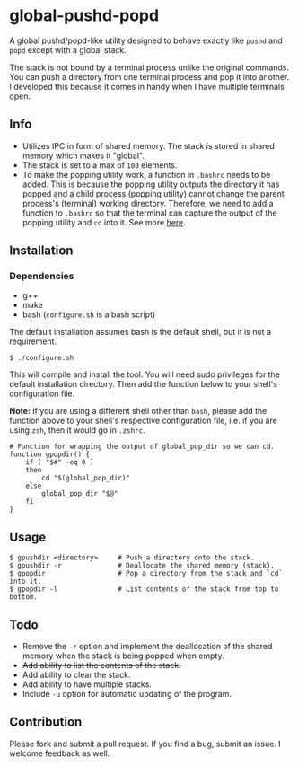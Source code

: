 # global-pushd-popd
A global pushd/popd-like utility designed to behave exactly like `pushd` and
`popd` except with a global stack.

The stack is not bound by a terminal process unlike the original commands. You
can push a directory from one terminal process and pop it into another. I
developed this because it comes in handy when I have multiple terminals open.

## Info

- Utilizes IPC in form of shared memory. The stack is stored in shared memory
which makes it "global".
- The stack is set to a max of `100` elements.
- To make the popping utility work, a function in `.bashrc` needs to be added.
This is because the popping utility outputs the directory it has popped and a
child process (popping utility) cannot change the parent process's (terminal)
working directory. Therefore, we need to add a function to `.bashrc` so that
the terminal can capture the output of the popping utility and `cd` into it.
See more [here](http://unix.stackexchange.com/questions/14721/changing-current-working-dir-with-a-script).

## Installation

### Dependencies

 - g++
 - make
 - bash (`configure.sh` is a bash script)

The default installation assumes bash is the default shell, but it is not a
requirement.

```shell
$ ./configure.sh
```

This will compile and install the tool. You will need sudo privileges for the
default installation directory. Then add the function below to your shell's
configuration file.

**Note:** If you are using a different shell other than `bash`, please add the
function above to your shell's respective configuration file, i.e. if you
are using `zsh`, then it would go in `.zshrc`.

```shell
# Function for wrapping the output of global_pop_dir so we can cd.
function gpopdir() {
	if [ "$#" -eq 0 ]
	then
		cd "$(global_pop_dir)"
	else
		global_pop_dir "$@"
	fi
}
```

## Usage

```shell
$ gpushdir <directory>     # Push a directory onto the stack.
$ gpushdir -r              # Deallocate the shared memory (stack).
$ gpopdir                  # Pop a directory from the stack and `cd` into it.
$ gpopdir -l               # List contents of the stack from top to bottom.
```

## Todo

- Remove the `-r` option and implement the deallocation of the shared memory
when the stack is being popped when empty.
- ~~Add ability to list the contents of the stack.~~
- Add ability to clear the stack.
- Add ability to have multiple stacks.
- Include `-u` option for automatic updating of the program.

## Contribution

Please fork and submit a pull request. If you find a bug, submit an issue. I
welcome feedback as well.
